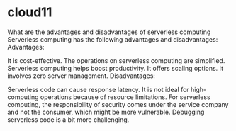 # cloud11
What are the advantages and disadvantages of serverless computing
Serverless computing has the following advantages and disadvantages:
Advantages:

It is cost-effective.
The operations on serverless computing are simplified.
Serverless computing helps boost productivity.
It offers scaling options.
It involves zero server management.
Disadvantages:

Serverless code can cause response latency.
It is not ideal for high-computing operations because of resource limitations.
For serverless computing, the responsibility of security comes under the service company and not the consumer, which might be more vulnerable.
Debugging serverless code is a bit more challenging.
